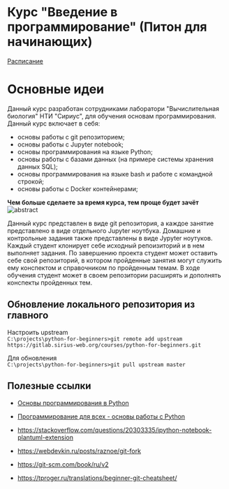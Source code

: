 # Курс "Введение в программирование" (Питон для начинающих) 

[Расписание](https://gitlab.sirius-web.org/courses/python-for-beginners-2022/-/wikis/%D0%A0%D0%B0%D1%81%D0%BF%D0%B8%D1%81%D0%B0%D0%BD%D0%B8%D0%B5)

# Основные идеи
Данный курс разработан сотрудниками лаборатори "Вычислительная биология" НТИ "Сириус", для обучения основам программирования.  
Данный курс включает в себя:  
- основы работы с git репозиторием;
- основы работы с Jupyter notebook;
- основы программирования на языке Python;
- основы работы с базами данных (на примере системы хранения данных SQL);
- основы программирования на языке bash и работе с командной строкой;
- основы работы с Docker контейнерами;  

**Чем больше сделаете за время курса, тем проще будет зачёт**  
![abstract](-/blob/main/lections/supplementary%20files/abstract.png)

Данный курс представлен в виде git репозитория, а каждое занятие представлено в виде отдельного Jupyter ноутбука. Домашние и контрольные задания также представлены в виде Jypyter ноутуков. Каждый студент клонирует себе исходный репоизиторий и в нем выполняет задания. По завершению проекта студент может оставить себе свой репозиторий, в котором пройденные занятия могут служить ему конспектом и справочником по пройденным темам. В ходе обучения студент может в своем репозитории расширять и дополнять конспекты пройденных тем.

## Обновление локального репозитория из главного

Настроить upstream<br/>
`C:\projects\python-for-beginners>git remote add upstream https://gitlab.sirius-web.org/courses/python-for-beginners.git`

Для обновления<br/>
`C:\projects\python-for-beginners>git pull upstream master`

## Полезные ссылки

- [Основы программирования в Python](http://math-info.hse.ru/2018-19/%D0%9E%D1%81%D0%BD%D0%BE%D0%B2%D1%8B_%D0%BF%D1%80%D0%BE%D0%B3%D1%80%D0%B0%D0%BC%D0%BC%D0%B8%D1%80%D0%BE%D0%B2%D0%B0%D0%BD%D0%B8%D1%8F_%D0%B2_Python#.D0.9F.D1.80.D0.B0.D0.B2.D0.B8.D0.BB.D0.B0_.D0.B8.D0.B3.D1.80.D1.8B)

- [Программирование для всех - основы работы с Python](http://math-info.hse.ru/s20/5)

- https://stackoverflow.com/questions/20303335/ipython-notebook-plantuml-extension
- https://webdevkin.ru/posts/raznoe/git-fork

- https://git-scm.com/book/ru/v2
- https://tproger.ru/translations/beginner-git-cheatsheet/
